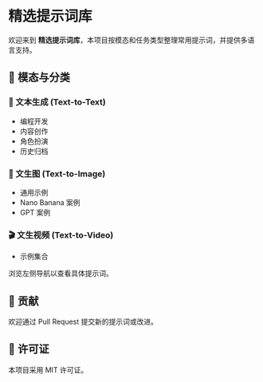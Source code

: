 # 精选提示词库

欢迎来到 **精选提示词库**，本项目按模态和任务类型整理常用提示词，并提供多语言支持。

## 📂 模态与分类

### 📝 文本生成 (Text-to-Text)
- 编程开发
- 内容创作
- 角色扮演
- 历史归档

### 🎨 文生图 (Text-to-Image)
- 通用示例
- Nano Banana 案例
- GPT 案例

### 🎬 文生视频 (Text-to-Video)
- 示例集合

浏览左侧导航以查看具体提示词。

## 🤝 贡献
欢迎通过 Pull Request 提交新的提示词或改进。

## 📄 许可证
本项目采用 MIT 许可证。
